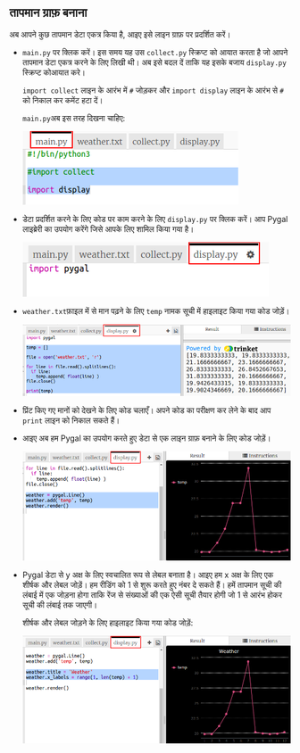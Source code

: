 ## तापमान ग्राफ़ बनाना

अब आपने कुछ तापमान डेटा एकत्र किया है, आइए इसे लाइन ग्राफ़ पर प्रदर्शित करें।

+ `main.py` पर क्लिक करें। इस समय यह उस `collect.py` स्क्रिप्ट को आयात करता है जो आपने तापमान डेटा एकत्र करने के लिए लिखी थी। अब इसे बदल दें ताकि यह इसके बजाय `display.py` स्क्रिप्ट कोआयात करे।
    
    `import collect` लाइन के आरंभ में `#` जोड़कर और `import display` लाइन के आरंभ से `#` को निकाल कर कमेंट हटा दें।
    
    `main.py`अब इस तरह दिखना चाहिए:
    
    ![स्क्रीनशॉट](images/weather-main.png)

+ डेटा प्रदर्शित करने के लिए कोड पर काम करने के लिए `display.py` पर क्लिक करें। आप Pygal लाइब्रेरी का उपयोग करेंगे जिसे आपके लिए शामिल किया गया है।
    
    ![स्क्रीनशॉट](images/weather-display.png)

+ `weather.txt`फ़ाइल में से मान पढ़ने के लिए `temp` नामक सूची में हाइलाइट किया गया कोड जोड़ें।
    
    ![स्क्रीनशॉट](images/weather-read.png)

+ प्रिंट किए गए मानों को देखने के लिए कोड चलाएँ। अपने कोड का परीक्षण कर लेने के बाद आप `print` लाइन को निकाल सकते हैं।

+ आइए अब हम Pygal का उपयोग करते हुए डेटा से एक लाइन ग्राफ़ बनाने के लिए कोड जोड़ें।
    
    ![स्क्रीनशॉट](images/weather-graph.png)

+ Pygal डेटा से y अक्ष के लिए स्वचालित रूप से लेबल बनाता है। आइए हम x अक्ष के लिए एक शीर्षक और लेबल जोड़ें। हम रीडिंग को 1 से शुरू करते हुए नंबर दे सकते हैं। हमें तापमान सूची की लंबाई में एक जोड़ना होगा ताकि रेंज से संख्याओं की एक ऐसी सूची तैयार होगी जो 1 से आरंभ होकर सूची की लंबाई तक जाएगी।
    
    शीर्षक और लेबल जोड़ने के लिए हाइलाइट किया गया कोड जोड़ें:
    
    ![स्क्रीनशॉट](images/weather-labels.png)